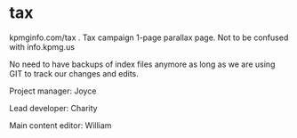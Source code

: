# tax
kpmginfo.com/tax . Tax campaign 1-page parallax page. Not to be confused with info.kpmg.us

No need to have backups of index files anymore as long as we are using GIT to track our changes and edits.

Project manager: Joyce

Lead developer: Charity

Main content editor: William

